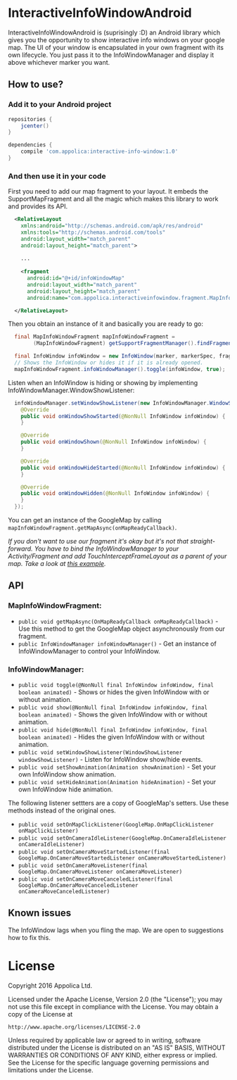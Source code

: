 # InteractiveInfoWindowAndroid

InteractiveInfoWindowAndroid is (suprisingly :D) an Android library which gives you the opportunity to show interactive info windows on your google map. The UI of your window is encapsulated in your own fragment with its own lifecycle. You just pass it to the InfoWindowManager and display it above whichever marker you want.

## How to use?

### Add it to your Android project

```gradle
repositories {
    jcenter()
}

dependencies {
    compile 'com.appolica:interactive-info-window:1.0'
}

```

### And then use it in your code

First you need to add our map fragment to your layout. It embeds the SupportMapFragment and all the magic which makes this library to work and provides its API.

```xml
  <RelativeLayout
    xmlns:android="http://schemas.android.com/apk/res/android"
    xmlns:tools="http://schemas.android.com/tools"
    android:layout_width="match_parent"
    android:layout_height="match_parent">
    
    ...
    
    <fragment
      android:id="@+id/infoWindowMap"
      android:layout_width="match_parent"
      android:layout_height="match_parent"
      android:name="com.appolica.interactiveinfowindow.fragment.MapInfoWindowFragment"/>

  </RelativeLayout>
```

Then you obtain an instance of it and basically you are ready to go:

```java
  final MapInfoWindowFragment mapInfoWindowFragment =
        (MapInfoWindowFragment) getSupportFragmentManager().findFragmentById(R.id.infoWindowMap);

  final InfoWindow infoWindow = new InfoWindow(marker, markerSpec, fragment);
  // Shows the InfoWindow or hides it if it is already opened.
  mapInfoWindowFragment.infoWindowManager().toggle(infoWindow, true); 
```
Listen when an InfoWindow is hiding or showing by implementing InfoWindowManager.WindowShowListener:

```java
  infoWindowManager.setWindowShowListener(new InfoWindowManager.WindowShowListener() {
    @Override
    public void onWindowShowStarted(@NonNull InfoWindow infoWindow) {
    }

    @Override
    public void onWindowShown(@NonNull InfoWindow infoWindow) {
    }

    @Override
    public void onWindowHideStarted(@NonNull InfoWindow infoWindow) {
    }

    @Override
    public void onWindowHidden(@NonNull InfoWindow infoWindow) {
    }
  });
```
You can get an instance of the GoogleMap by calling ```mapInfoWindowFragment.getMapAsync(onMapReadyCallback)```.

_If you don't want to use our fragment it's okay but it's not that straight-forward. You have to bind the InfoWindowManager to your Activity/Fragment and add TouchInterceptFrameLayout as a parent of your map. Take a look at [this example](https://github.com/Appolica/InteractiveInfoWindowAndroid/blob/develop/sample/src/main/java/com/appolica/sample/activities/SampleWithMapViewActivity.java)._

## API

### MapInfoWindowFragment:

 * ```public void getMapAsync(OnMapReadyCallback onMapReadyCallback)``` - Use this method to get the GoogleMap object asynchronously from our fragment.
 * ```public InfoWindowManager infoWindowManager()``` - Get an instance of InfoWindowManager to control your InfoWindow.

### InfoWindowManager:
 * ```public void toggle(@NonNull final InfoWindow infoWindow, final boolean animated)``` - Shows or hides the given InfoWindow with or without animation.
 * ```public void show(@NonNull final InfoWindow infoWindow, final boolean animated)``` - Shows the given InfoWindow with or without animation.
 * ```public void hide(@NonNull final InfoWindow infoWindow, final boolean animated)``` - Hides the given InfoWindow with or without animation.
 * ```public void setWindowShowListener(WindowShowListener windowShowListener)``` - Listen for InfoWindow show/hide events.
 * ```public void setShowAnimation(Animation showAnimation)``` - Set your own InfoWindow show animation.
 * ```public void setHideAnimation(Animation hideAnimation)``` - Set your own InfoWindow hide animation.
 
The following listener settters are a copy of GoogleMap's setters. Use these methods instead of the original ones.
 
 * ```public void setOnMapClickListener(GoogleMap.OnMapClickListener onMapClickListener)```
 * ```public void setOnCameraIdleListener(GoogleMap.OnCameraIdleListener onCameraIdleListener)```
 * ```public void setOnCameraMoveStartedListener(final GoogleMap.OnCameraMoveStartedListener onCameraMoveStartedListener)```
 * ```public void setOnCameraMoveListener(final GoogleMap.OnCameraMoveListener onCameraMoveListener)```
 * ```public void setOnCameraMoveCanceledListener(final GoogleMap.OnCameraMoveCanceledListener onCameraMoveCanceledListener)```



## Known issues

The InfoWindow lags when you fling the map. We are open to suggestions how to fix this.

# License

Copyright 2016 Appolica Ltd.

Licensed under the Apache License, Version 2.0 (the "License");
you may not use this file except in compliance with the License.
You may obtain a copy of the License at

    http://www.apache.org/licenses/LICENSE-2.0

Unless required by applicable law or agreed to in writing, software
distributed under the License is distributed on an "AS IS" BASIS,
WITHOUT WARRANTIES OR CONDITIONS OF ANY KIND, either express or implied.
See the License for the specific language governing permissions and
limitations under the License.
